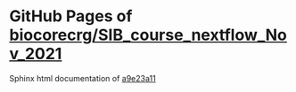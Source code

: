 GitHub Pages of [biocorecrg/SIB_course_nextflow_Nov_2021](https://github.com/biocorecrg/SIB_course_nextflow_Nov_2021.git)
===
Sphinx html documentation of [a9e23a11](https://github.com/biocorecrg/SIB_course_nextflow_Nov_2021/tree/a9e23a11ad25588f6db8b53b38491f024081ced3)
